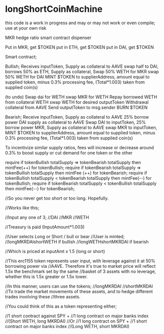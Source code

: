 # longShortCoinMachine

this code is a work in progress and may or may not work or even compile; use at your own risk

MKR hedge ratio smart contract dispenser

Put in MKR, get $TOKEN
put in ETH, get $TOKEN
put in DAI, get $TOKEN

Smart contract;

Bullish; 
Receives inputToken,
Supply as collateral to AAVE
swap half to DAI,
borrows 50% as ETH,
Supply as collateral,
Swap 50% WETH for MKR
swap 50% WETH for DAI
MINT $TOKEN to supplierAddress,
amount equal to supplied token, minus 0.3% processing fee, (Total*1.003) taken from supplied coin(s)

(to undo)
Swap dai for WETH
swap MKR for WETH
Repay borrowed WETH from collateral WETH
swap WETH for desired outputToken
Withdrawal collateral from AAVE
Send outputToken to msg.sender
BURN $TOKEN

Bearish;
Receive inputToken,
Supply as collateral to AAVE
25% borrow power DAI
supply as collateral to AAVE
Swap DAI to inputToken,
25% borrow power MKR,
Supply as collateral to AAVE
swap MKR to inputToken,
MINT $TOKEN to supplierAddress,
amount equal to supplied token, minus 0.3% processing fee, (Total*1.003) taken from supplied coin(s)

To incentivize similar supply ratios, fees will increase or decrease around 0.3% to boost supply or cut demand for one token or the other

require if tokenBullish totalSupply => tokenBearish totalSupply then mintFee(++) for tokenBullish;
require if tokenBearish totalSupply => tokenBullish totalSupply then mintFee (++) for tokenBearish;
require if tokenBullish totalSupply < tokenBearish totalSupply then mintFee(--) for tokenBullish;
require if tokenBearish totalSupply < tokenBullish totalSupply then mintFee(--) for tokenBearish;

//So you never get too short or too long. Hopefully.

//Works like this;

//Input any one of 3;
//DAI
//MKR
//WETH

//Treasury is paid (InputAmount*1.003)

//User selects Long or Short / bull or bear
//User is minted;
//longMKRDAIshortWETH if bullish
//longWETHshortMKRDAI if bearish

//Which is priced at inputAmt x 1.5 (long or short)

//This erc1155 token represents user input, with leverage against it at 50% borrowing power via //AAVE. Therefore it's true to market price will reflect 1.5x the benchmark set by the same //basket of 3 assets with no leverage, whether this is 1.5x greater or 1.5x lower.

//In this manner, users can use the tokens;
//longMKRDAI
//shortMKRDAI
//To trade the market movements of these assets, and to hedge different trades involving these //three assets.

//You could think of this as a token representing either;

//1 short contract against SPY +
//1 long contract on major banks index
//(Short WETH, long MKRDAI)
//Or 
//1 long contract on SPY +
//1 short contract on major banks index
//(Long WETH, short MKRDAI)
